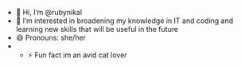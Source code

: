 - 👋 Hi, I’m @rubynikal
- 👀 I’m interested in broadening my knowledge in IT and coding and learning new skills that will be useful in the future
- 😄 Pronouns: she/her
- - ⚡ Fun fact im an avid cat lover

<!---
rubynikal/rubynikal is a ✨ special ✨ repository because its `README.md` (this file) appears on your GitHub profile.
You can click the Preview link to take a look at your changes.
--->
